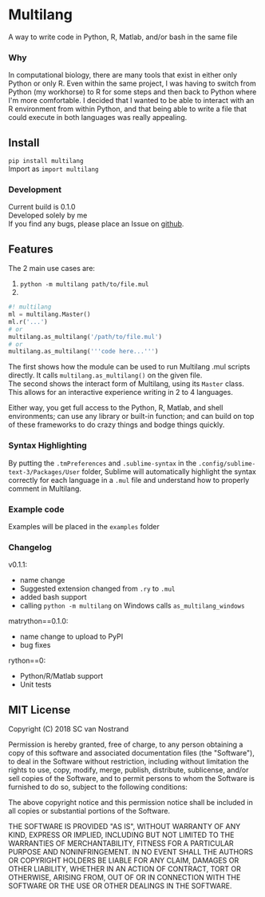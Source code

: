 # Multilang
A way to write code in Python, R, Matlab, and/or bash in the same file

### Why
In computational biology, there are many tools that exist in either only Python
or only R. Even within the same project, I was having to switch from Python
(my workhorse) to R for some steps and then back to Python where I'm more
comfortable. I decided that I wanted to be able to interact with an R environment
from within Python, and that being able to write a file that could execute in
both languages was really appealing.

## Install
`pip install multilang`  
Import as `import multilang`

### Development
Current build is 0.1.0  
Developed solely by me  
If you find any bugs, please place an Issue on [github](https://github.com/scvannost/multilang).

## Features
The 2 main use cases are:  
1. `python -m multilang path/to/file.mul`
2.
~~~python
#! multilang
ml = multilang.Master()
ml.r('...')
# or
multilang.as_multilang('/path/to/file.mul')
# or
multilang.as_multilang('''code here...''')
~~~

The first shows how the module can be used to run Multilang .mul scripts directly. It
calls `multilang.as_multilang()` on the given file.  
The second shows the interact form of Multilang, using its `Master` class. This allows
for an interactive experience writing in 2 to 4 languages.

Either way, you get full access to the Python, R, Matlab, and shell environments; can use
any library or built-in function; and can build on top of these frameworks to do
crazy things and bodge things quickly.

### Syntax Highlighting
By putting the `.tmPreferences` and `.sublime-syntax` in the `.config/sublime-text-3/Packages/User`
folder, Sublime will automatically highlight the syntax correctly for each language in a `.mul` file
and understand how to properly comment in Multilang.

### Example code
Examples will be placed in the `examples` folder 

### Changelog
v0.1.1:
  - name change
  - Suggested extension changed from `.ry` to `.mul` 
  - added bash support
  - calling `python -m multilang` on Windows calls `as_multilang_windows`

matrython==0.1.0:
  - name change to upload to PyPI
  - bug fixes

rython==0:
  - Python/R/Matlab support
  - Unit tests 

## MIT License
Copyright (C) 2018 SC van Nostrand

Permission is hereby granted, free of charge, to any person obtaining a copy
of this software and associated documentation files (the "Software"), to deal
in the Software without restriction, including without limitation the rights
to use, copy, modify, merge, publish, distribute, sublicense, and/or sell
copies of the Software, and to permit persons to whom the Software is
furnished to do so, subject to the following conditions:

The above copyright notice and this permission notice shall be included in all
copies or substantial portions of the Software.

THE SOFTWARE IS PROVIDED "AS IS", WITHOUT WARRANTY OF ANY KIND, EXPRESS OR
IMPLIED, INCLUDING BUT NOT LIMITED TO THE WARRANTIES OF MERCHANTABILITY,
FITNESS FOR A PARTICULAR PURPOSE AND NONINFRINGEMENT. IN NO EVENT SHALL THE
AUTHORS OR COPYRIGHT HOLDERS BE LIABLE FOR ANY CLAIM, DAMAGES OR OTHER
LIABILITY, WHETHER IN AN ACTION OF CONTRACT, TORT OR OTHERWISE, ARISING FROM,
OUT OF OR IN CONNECTION WITH THE SOFTWARE OR THE USE OR OTHER DEALINGS IN THE
SOFTWARE.
